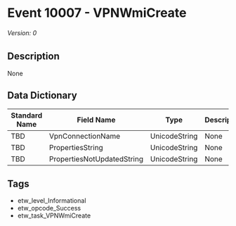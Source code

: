 # Event 10007 - VPNWmiCreate
###### Version: 0

## Description
None

## Data Dictionary
|Standard Name|Field Name|Type|Description|Sample Value|
|---|---|---|---|---|
|TBD|VpnConnectionName|UnicodeString|None|`None`|
|TBD|PropertiesString|UnicodeString|None|`None`|
|TBD|PropertiesNotUpdatedString|UnicodeString|None|`None`|

## Tags
* etw_level_Informational
* etw_opcode_Success
* etw_task_VPNWmiCreate